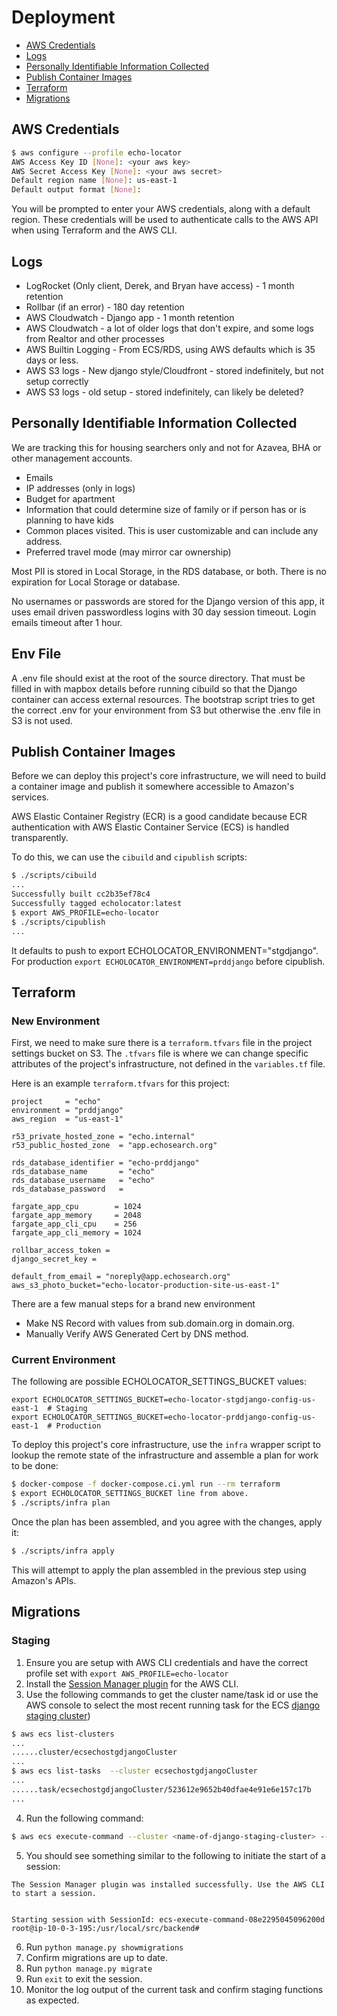 # Deployment

- [AWS Credentials](#aws-credentials)
- [Logs](#Logging)
- [Personally Identifiable Information Collected](#personally-identifiable-information-collected)
- [Publish Container Images](#publish-container-images)
- [Terraform](#terraform)
- [Migrations](#migrations)

## AWS Credentials

```bash
$ aws configure --profile echo-locator
AWS Access Key ID [None]: <your aws key>
AWS Secret Access Key [None]: <your aws secret>
Default region name [None]: us-east-1
Default output format [None]:
```

You will be prompted to enter your AWS credentials, along with a default region. These credentials will be used to authenticate calls to the AWS API when using Terraform and the AWS CLI.

## Logs

- LogRocket (Only client, Derek, and Bryan have access) - 1 month retention
- Rollbar (if an error) - 180 day retention
- AWS Cloudwatch - Django app - 1 month retention
- AWS Cloudwatch - a lot of older logs that don't expire, and some logs from Realtor and other processes
- AWS Builtin Logging - From ECS/RDS, using AWS defaults which is 35 days or less.
- AWS S3 logs - New django style/Cloudfront - stored indefinitely, but not setup correctly
- AWS S3 logs - old setup - stored indefinitely, can likely be deleted?

## Personally Identifiable Information Collected

We are tracking this for housing searchers only and not for Azavea, BHA or other management accounts.

- Emails
- IP addresses (only in logs)
- Budget for apartment
- Information that could determine size of family or if person has or is planning to have kids
- Common places visited. This is user customizable and can include any address.
- Preferred travel mode (may mirror car ownership)

Most PII is stored in Local Storage, in the RDS database, or both.  There is no expiration for Local Storage or database.

No usernames or passwords are stored for the Django version of this app, it uses email driven passwordless logins with 30 day session timeout.  Login emails timeout after 1 hour.

## Env File

A .env file should exist at the root of the source directory.  That must be filled in with mapbox details before running cibuild so that the Django container can access external resources.  The bootstrap script tries to get the correct .env for your environment from S3 but otherwise the .env file in S3 is not used.

## Publish Container Images

Before we can deploy this project's core infrastructure, we will need to build a container image and publish it somewhere accessible to Amazon's services.

AWS Elastic Container Registry (ECR) is a good candidate because ECR authentication with AWS Elastic Container Service (ECS) is handled transparently.

To do this, we can use the `cibuild` and `cipublish` scripts:

```bash
$ ./scripts/cibuild
...
Successfully built cc2b35ef78c4
Successfully tagged echolocator:latest
$ export AWS_PROFILE=echo-locator
$ ./scripts/cipublish
...
```

It defaults to push to export ECHOLOCATOR_ENVIRONMENT="stgdjango".  For production `export ECHOLOCATOR_ENVIRONMENT=prddjango` before cipublish.

## Terraform

### New Environment

First, we need to make sure there is a `terraform.tfvars` file in the project settings bucket on S3. The `.tfvars` file is where we can change specific attributes of the project's infrastructure, not defined in the `variables.tf` file.

Here is an example `terraform.tfvars` for this project:

```hcl
project     = "echo"
environment = "prddjango"
aws_region  = "us-east-1"

r53_private_hosted_zone = "echo.internal"
r53_public_hosted_zone  = "app.echosearch.org"

rds_database_identifier = "echo-prddjango"
rds_database_name       = "echo"
rds_database_username   = "echo"
rds_database_password   =

fargate_app_cpu        = 1024
fargate_app_memory     = 2048
fargate_app_cli_cpu    = 256
fargate_app_cli_memory = 1024

rollbar_access_token =
django_secret_key =

default_from_email = "noreply@app.echosearch.org"
aws_s3_photo_bucket="echo-locator-production-site-us-east-1"
```

There are a few manual steps for a brand new environment
 * Make NS Record with values from sub.domain.org in domain.org.
 * Manually Verify AWS Generated Cert by DNS method.

### Current Environment

The following are possible ECHOLOCATOR_SETTINGS_BUCKET values:
```
export ECHOLOCATOR_SETTINGS_BUCKET=echo-locator-stgdjango-config-us-east-1  # Staging
export ECHOLOCATOR_SETTINGS_BUCKET=echo-locator-prddjango-config-us-east-1  # Production
```

To deploy this project's core infrastructure, use the `infra` wrapper script to lookup the remote state of the infrastructure and assemble a plan for work to be done:

```bash
$ docker-compose -f docker-compose.ci.yml run --rm terraform
$ export ECHOLOCATOR_SETTINGS_BUCKET line from above.
$ ./scripts/infra plan
```

Once the plan has been assembled, and you agree with the changes, apply it:

```bash
$ ./scripts/infra apply
```

This will attempt to apply the plan assembled in the previous step using Amazon's APIs.

## Migrations

### Staging

1. Ensure you are setup with AWS CLI credentials and have the correct profile set with `export AWS_PROFILE=echo-locator `
2. Install the [Session Manager plugin](https://docs.aws.amazon.com/systems-manager/latest/userguide/session-manager-working-with-install-plugin.html) for the AWS CLI.
3. Use the following commands to get the cluster name/task id or use the AWS console to select the most recent running task for the ECS [django staging cluster](https://us-east-1.console.aws.amazon.com/ecs/home?region=us-east-1#/clusters/ecsechostgdjangoCluster/tasks))

```bash
$ aws ecs list-clusters
...
......cluster/ecsechostgdjangoCluster
...
$ aws ecs list-tasks  --cluster ecsechostgdjangoCluster
...
......task/ecsechostgdjangoCluster/523612e9652b40dfae4e91e6e157c17b
...
```

4. Run the following command:

```bash
$ aws ecs execute-command --cluster <name-of-django-staging-cluster> --task <current-task-id> --container django --command "/bin/bash" --interactive
```

5. You should see something similar to the following to initiate the start of a session:

```
The Session Manager plugin was installed successfully. Use the AWS CLI to start a session.


Starting session with SessionId: ecs-execute-command-08e2295045096200d
root@ip-10-0-3-195:/usr/local/src/backend#
```

6. Run `python manage.py showmigrations`
7. Confirm migrations are up to date.
8. Run `python manage.py migrate`
9. Run `exit` to exit the session.
10. Monitor the log output of the current task and confirm staging functions as expected.
